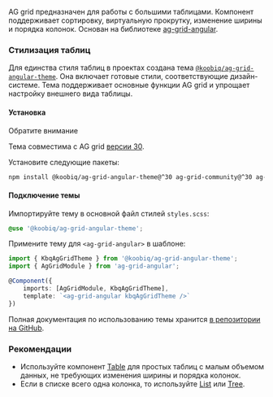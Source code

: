 AG grid предназначен для работы с большими таблицами. Компонент поддерживает сортировку, виртуальную прокрутку, изменение ширины и порядка колонок. Основан на библиотеке [ag-grid-angular](https://www.ag-grid.com/archive/30.2.0/angular-data-grid/).

<!-- example(ag-grid-overview) -->

### Стилизация таблиц

Для единства стиля таблиц в проектах создана тема [`@koobiq/ag-grid-angular-theme`](https://github.com/koobiq/data-grid/blob/main/packages/ag-grid-angular-theme/README.md). Она включает готовые стили, соответствующие дизайн-системе. Тема поддерживает основные функции AG grid и упрощает настройку внешнего вида таблицы.

#### Установка

<div class="kbq-callout kbq-callout_theme">
<div class="kbq-callout__header">Обратите внимание</div>
<div class="kbq-callout__content kbq-docs-element-last-child-margin-bottom-0">

Тема совместима с AG grid [версии 30](https://github.com/ag-grid/ag-grid/tree/v30.2.1).

</div>
</div>

Установите следующие пакеты:

```bash
npm install @koobiq/ag-grid-angular-theme@^30 ag-grid-community@^30 ag-grid-angular@^30
```

#### Подключение темы

Импортируйте тему в основной файл стилей `styles.scss`:

```scss
@use '@koobiq/ag-grid-angular-theme';
```

Примените тему для `<ag-grid-angular>` в шаблоне:

```ts
import { KbqAgGridTheme } from '@koobiq/ag-grid-angular-theme';
import { AgGridModule } from 'ag-grid-angular';

@Component({
    imports: [AgGridModule, KbqAgGridTheme],
    template: `<ag-grid-angular kbqAgGridTheme />`
})
```

Полная документация по использованию темы хранится [в репозитории на GitHub](https://github.com/koobiq/data-grid/blob/main/packages/ag-grid-angular-theme/README.md).

### Рекомендации

- Используйте компонент [Table](/ru/components/table) для простых таблиц с малым объемом данных, не требующих изменения ширины и порядка колонок.
- Если в списке всего одна колонка, то используйте [List](/ru/components/list) или [Tree](/ru/components/tree).
